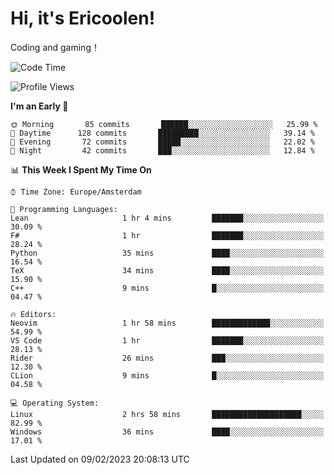 # Hi, it's Ericoolen!
Coding and gaming！

<!--START_SECTION:waka-->
![Code Time](http://img.shields.io/badge/Code%20Time-663%20hrs%2023%20mins-blue)

![Profile Views](http://img.shields.io/badge/Profile%20Views-12-blue)

**I'm an Early 🐤** 

```text
🌞 Morning       85 commits       ██████░░░░░░░░░░░░░░░░░░░   25.99 % 
🌆 Daytime      128 commits       █████████░░░░░░░░░░░░░░░░   39.14 % 
🌃 Evening       72 commits       █████░░░░░░░░░░░░░░░░░░░░   22.02 % 
🌙 Night         42 commits       ███░░░░░░░░░░░░░░░░░░░░░░   12.84 % 

```


📊 **This Week I Spent My Time On** 

```text
⌚︎ Time Zone: Europe/Amsterdam

💬 Programming Languages: 
Lean                     1 hr 4 mins         ███████░░░░░░░░░░░░░░░░░░   30.09 % 
F#                       1 hr                ███████░░░░░░░░░░░░░░░░░░   28.24 % 
Python                   35 mins             ████░░░░░░░░░░░░░░░░░░░░░   16.54 % 
TeX                      34 mins             ████░░░░░░░░░░░░░░░░░░░░░   15.90 % 
C++                      9 mins              █░░░░░░░░░░░░░░░░░░░░░░░░   04.47 % 

🔥 Editors: 
Neovim                   1 hr 58 mins        █████████████░░░░░░░░░░░░   54.99 % 
VS Code                  1 hr                ███████░░░░░░░░░░░░░░░░░░   28.13 % 
Rider                    26 mins             ███░░░░░░░░░░░░░░░░░░░░░░   12.30 % 
CLion                    9 mins              █░░░░░░░░░░░░░░░░░░░░░░░░   04.58 % 

💻 Operating System: 
Linux                    2 hrs 58 mins       ████████████████████░░░░░   82.99 % 
Windows                  36 mins             ████░░░░░░░░░░░░░░░░░░░░░   17.01 % 

```


 Last Updated on 09/02/2023 20:08:13 UTC
<!--END_SECTION:waka-->


